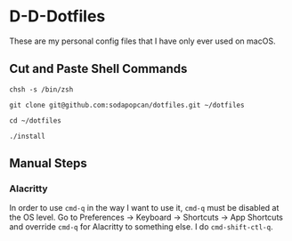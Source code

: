 # D-D-Dotfiles

These are my personal config files that I have only ever used on macOS.

## Cut and Paste Shell Commands

`chsh -s /bin/zsh`

`git clone git@github.com:sodapopcan/dotfiles.git ~/dotfiles`

`cd ~/dotfiles`

`./install`

## Manual Steps

### Alacritty

In order to use `cmd-q` in the way I want to use it, `cmd-q` must be disabled at
the OS level.  Go to Preferences -> Keyboard -> Shortcuts -> App Shortcuts and
override `cmd-q` for Alacritty to something else.  I do `cmd-shift-ctl-q`.

